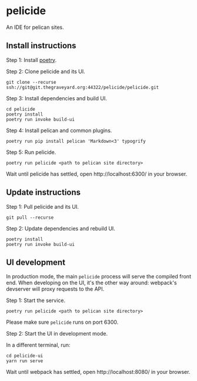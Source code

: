 # pelicide

An IDE for pelican sites.

## Install instructions

Step 1: Install [poetry](https://github.com/sdispater/poetry#installation).

Step 2: Clone pelicide and its UI.

```
git clone --recurse ssh://git@git.thegraveyard.org:44322/pelicide/pelicide.git
```

Step 3: Install dependencies and build UI.

```
cd pelicide
poetry install
poetry run invoke build-ui
```

Step 4: Install pelican and common plugins.

```
poetry run pip install pelican 'Markdown<3' typogrify
```

Step 5: Run pelicide.

```
poetry run pelicide <path to pelican site directory>
```

Wait until pelicide has settled, open http://localhost:6300/ in your
browser.

## Update instructions

Step 1: Pull pelicide and its UI.

```
git pull --recurse
```

Step 2: Update dependencies and rebuild UI.

```
poetry install
poetry run invoke build-ui
```

## UI development

In production mode, the main `pelicide` process will serve the compiled
front end. When developing on the UI, it's the other way around: webpack's
devserver will proxy requests to the API.

Step 1: Start the service.

```
poetry run pelicide <path to pelican site directory>
```

Please make sure `pelicide` runs on port 6300.

Step 2: Start the UI in development mode.

In a different terminal, run:

```
cd pelicide-ui
yarn run serve
```

Wait until webpack has settled, open http://localhost:8080/ in your
browser.
